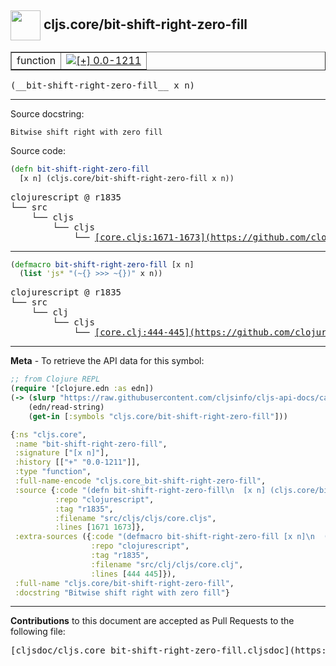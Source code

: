 ## <img width="48px" valign="middle" src="http://i.imgur.com/Hi20huC.png"> cljs.core/bit-shift-right-zero-fill

 <table border="1">
<tr>

<td>function</td>
<td><a href="https://github.com/cljsinfo/cljs-api-docs/tree/0.0-1211"><img valign="middle" alt="[+] 0.0-1211" src="https://img.shields.io/badge/+-0.0--1211-lightgrey.svg"></a> </td>
</tr>
</table>

 <samp>
(__bit-shift-right-zero-fill__ x n)<br>
</samp>

---




Source docstring:

```
Bitwise shift right with zero fill
```

Source code:

```clj
(defn bit-shift-right-zero-fill
  [x n] (cljs.core/bit-shift-right-zero-fill x n))
```

 <pre>
clojurescript @ r1835
└── src
    └── cljs
        └── cljs
            └── <ins>[core.cljs:1671-1673](https://github.com/clojure/clojurescript/blob/r1835/src/cljs/cljs/core.cljs#L1671-L1673)</ins>
</pre>


---

```clj
(defmacro bit-shift-right-zero-fill [x n]
  (list 'js* "(~{} >>> ~{})" x n))
```

 <pre>
clojurescript @ r1835
└── src
    └── clj
        └── cljs
            └── <ins>[core.clj:444-445](https://github.com/clojure/clojurescript/blob/r1835/src/clj/cljs/core.clj#L444-L445)</ins>
</pre>

---

__Meta__ - To retrieve the API data for this symbol:

```clj
;; from Clojure REPL
(require '[clojure.edn :as edn])
(-> (slurp "https://raw.githubusercontent.com/cljsinfo/cljs-api-docs/catalog/cljs-api.edn")
    (edn/read-string)
    (get-in [:symbols "cljs.core/bit-shift-right-zero-fill"]))
```

```clj
{:ns "cljs.core",
 :name "bit-shift-right-zero-fill",
 :signature ["[x n]"],
 :history [["+" "0.0-1211"]],
 :type "function",
 :full-name-encode "cljs.core_bit-shift-right-zero-fill",
 :source {:code "(defn bit-shift-right-zero-fill\n  [x n] (cljs.core/bit-shift-right-zero-fill x n))",
          :repo "clojurescript",
          :tag "r1835",
          :filename "src/cljs/cljs/core.cljs",
          :lines [1671 1673]},
 :extra-sources ({:code "(defmacro bit-shift-right-zero-fill [x n]\n  (list 'js* \"(~{} >>> ~{})\" x n))",
                  :repo "clojurescript",
                  :tag "r1835",
                  :filename "src/clj/cljs/core.clj",
                  :lines [444 445]}),
 :full-name "cljs.core/bit-shift-right-zero-fill",
 :docstring "Bitwise shift right with zero fill"}

```

---

__Contributions__ to this document are accepted as Pull Requests to the following file:

 <pre>
[cljsdoc/cljs.core_bit-shift-right-zero-fill.cljsdoc](https://github.com/cljsinfo/cljs-api-docs/blob/master/cljsdoc/cljs.core_bit-shift-right-zero-fill.cljsdoc)
</pre>

